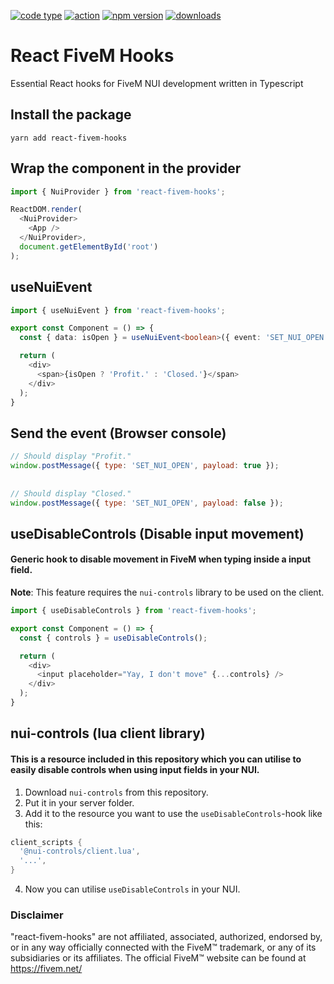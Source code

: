 
[![code type](https://img.shields.io/npm/types/react-fivem-hooks)](https://github.com/antonstjernquist) [![action](https://github.com/antonstjernquist/react-fivem-hooks/actions/workflows/publish.yml/badge.svg)](https://github.com/antonstjernquist/react-fivem-hooks/actions/workflows/publish.yml) [![npm version](https://img.shields.io/npm/v/react-fivem-hooks)](https://www.npmjs.com/package/react-fivem-hooks) [![downloads](https://img.shields.io/npm/dw/react-fivem-hooks?color=%2334D058)](https://www.npmjs.com/package/react-fivem-hooks) 

# React FiveM Hooks

Essential React hooks for FiveM NUI development written in Typescript

## Install the package
```yarn add react-fivem-hooks```

## Wrap the component in the provider
```Typescript
import { NuiProvider } from 'react-fivem-hooks';

ReactDOM.render(
  <NuiProvider>
    <App />
  </NuiProvider>,
  document.getElementById('root')
);
```

## useNuiEvent
```Typescript
import { useNuiEvent } from 'react-fivem-hooks';

export const Component = () => {
  const { data: isOpen } = useNuiEvent<boolean>({ event: 'SET_NUI_OPEN' });

  return (
    <div>
      <span>{isOpen ? 'Profit.' : 'Closed.'}</span>
    </div>
  );
}
```

## Send the event (Browser console)
```Javascript
// Should display "Profit."
window.postMessage({ type: 'SET_NUI_OPEN', payload: true });
  
  
// Should display "Closed."
window.postMessage({ type: 'SET_NUI_OPEN', payload: false });
```


## useDisableControls (Disable input movement)
#### Generic hook to disable movement in FiveM when typing inside a input field.

**Note**: This feature requires the `nui-controls` library to be used on the client.

```Typescript
import { useDisableControls } from 'react-fivem-hooks';

export const Component = () => {
  const { controls } = useDisableControls();

  return (
    <div>
      <input placeholder="Yay, I don't move" {...controls} />
    </div>
  );
}
```


## nui-controls (lua client library)
#### This is a resource included in this repository which you can utilise to easily disable controls when using input fields in your NUI.

1. Download `nui-controls` from this repository.
2. Put it in your server folder.
3. Add it to the resource you want to use the `useDisableControls`-hook like this:

```LUA
client_scripts {
  '@nui-controls/client.lua',
  '...',
}
```

4. Now you can utilise `useDisableControls` in your NUI.


### Disclaimer
"react-fivem-hooks" are not affiliated, associated, authorized, endorsed by, or in any way officially connected with the FiveM™ trademark, or any of its subsidiaries or its affiliates. The official FiveM™ website can be found at https://fivem.net/

